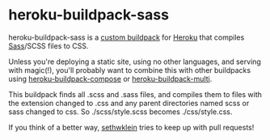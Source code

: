 heroku-buildpack-sass
=====================

heroku-buildpack-sass is a [custom buildpack][1] for [Heroku][2] that compiles
[Sass][3]/SCSS files to CSS.

Unless you're deploying a static site, using no other languages, and serving
with magic(!), you'll probably want to combine this with other buildpacks using
[heroku-buildpack-compose][4] or [heroku-buildpack-multi][5].

This buildpack finds all .scss and .sass files, and compiles them to files
with the extension changed to .css and any parent directories named scss or
sass changed to css. So ./scss/style.scss becomes ./css/style.css.

If you think of a better way, [sethwklein][6] tries to keep up with pull
requests!

[1]: https://devcenter.heroku.com/articles/buildpacks#using-a-custom-buildpack
[2]: https://www.heroku.com/
[3]: http://sass-lang.com/
[4]: https://github.com/bwhmather/heroku-buildpack-compose
[5]: https://github.com/ddollar/heroku-buildpack-multi
[6]: https://github.com/sethwklein
